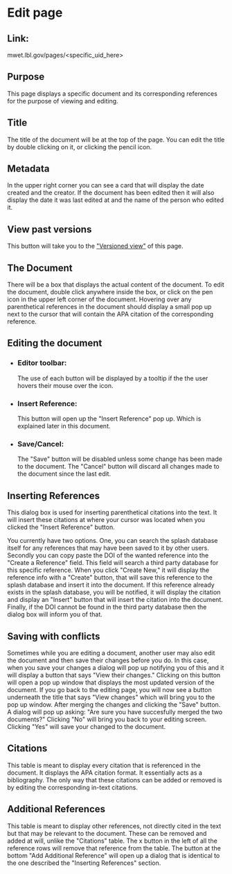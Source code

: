 # Edit page
## Link: 
mwet.lbl.gov/pages/\<specific_uid_here\>

## Purpose
This page displays a specific document and its corresponding references for the purpose of viewing and editing. 

## Title
The title of the document will be at the top of the page. You can edit the title by double clicking on it, or clicking the pencil icon. 

## Metadata
In the upper right corner you can see a card that will display the date created and the creator. If the document has been edited then it will also display the date it was last edited at and the name of the person who edited it.

## View past versions
This button will take you to the ["Versioned view"](#) of this page.

## The Document
There will be a box that displays the actual content of the document. To edit the document, double click anywhere inside the box, or click on the pen icon in the upper left corner of the document. Hovering over any parenthetical references in the document should display a small pop up next to the cursor that will contain the APA citation of the corresponding reference.
    
 ## Editing the document
 * ### Editor toolbar:
    The use of each button will be displayed by a tooltip if the the user hovers their mouse over the icon.
 * ### Insert Reference:
    This button will open up the "Insert Reference" pop up. Which is explained later in this document.
* ### Save/Cancel:
    The "Save" button will be disabled unless some change has been made to the document. The "Cancel" button will discard all changes made to the document since the last edit. 

## Inserting References
This dialog box is used for inserting parenthetical citations into the text. It will insert these citations at where your cursor was located when you clicked the "Insert Reference" button. 

You currently have two options. One, you can search the splash database itself for any references that may have been saved to it by other users. Secondly you can copy paste the DOI of the wanted reference into the "Create a Reference" field. This field will search a third party database for this specific reference. When you click "Create New," it will display the reference info with a "Create" button, that will save this reference to the splash database and insert it into the document. If this reference already exists in the splash database, you will be notified, it will display the citation and display an "Insert" button that will insert the citation into the document. Finally, if the DOI cannot be found in the third party database then the dialog box will inform you of that.

## Saving with conflicts
Sometimes while you are editing a document, another user may also edit the document and then save their changes before you do. In this case, when you save your changes a dialog will pop up notifying you of this and it will display a button that says "View their changes." Clicking on this button will open a pop up window that displays the most updated version of the document. If you go back to the editing page, you will now see a button underneath the title that says "View changes" which will bring you to the pop up window. After merging the changes and clicking the "Save" button. A dialog will pop up asking: "Are sure you have succesfully merged the two documents?" Clicking "No" will bring you back to your editing screen. Clicking "Yes" will save your changed to the document.

## Citations 
This table is meant to display every citation that is referenced in the document. It displays the APA citation format. It essentially acts as a bibliography. The only way that these citations can be added or removed is by editing the corresponding in-text citations.

## Additional References
This table is meant to display other references, not directly cited in the text but that may be relevant to the document. These can be removed and added at will, unlike the "Citations" table. The x button in the left of all the reference rows will remove that reference from the table. The button at the bottom "Add Additional Reference" will open up a dialog that is identical to the one described the "Inserting References" section.
